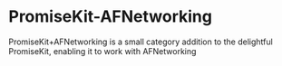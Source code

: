 PromiseKit-AFNetworking
=======================

PromiseKit+AFNetworking is a small category addition to the delightful PromiseKit, enabling it to work with AFNetworking

